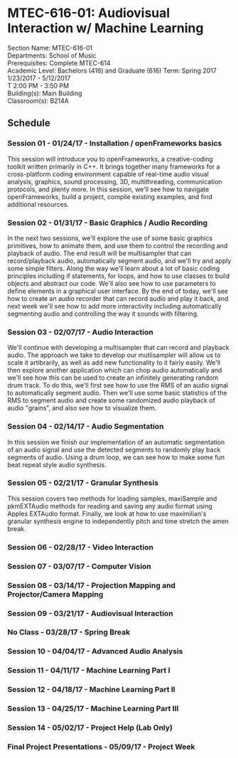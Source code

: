 # MTEC-616-01: Audiovisual Interaction w/ Machine Learning

Section Name: MTEC-616-01  
Departments: School of Music  
Prerequisites: Complete MTEC-614  
Academic Level: Bachelors (416) and Graduate (616)
Term: Spring 2017  
1/23/2017 - 5/12/2017  
T 2:00 PM - 3:50 PM  
Building(s): Main Building  
Classroom(s): B214A  

## Schedule

### Session 01 - 01/24/17 - Installation / openFrameworks basics

This session will introduce you to openFrameworks, a creative-coding toolkit written primarily in C++.  It brings together many frameworks for a cross-platform coding environment capable of real-time audio visual analysis, graphics, sound processing, 3D, multithreading, communication protocols, and plenty more.  In this session, we'll see how to navigate openFrameworks, build a project, compile existing examples, and find additional resources.

### Session 02 - 01/31/17 - Basic Graphics / Audio Recording

In the next two sessions, we'll explore the use of some basic graphics primitives, how to animate them, and use them to control the recording and playback of audio.  The end result will be multisampler that can record/playback audio, automatically segment audio, and we'll try and apply some simple filters.  Along the way we'll learn about a lot of basic coding principles including if statements, for loops, and how to use classes to build objects and abstract our code.  We'll also see how to use parameters to define elements in a graphical user interface.  By the end of today, we'll see how to create an audio recorder that can record audio and play it back, and next week we'll see how to add more interactivity including automatically segmenting audio and controlling the way it sounds with filtering.

### Session 03 - 02/07/17 - Audio Interaction

We'll continue with developing a multisampler that can record and playback audio.  The approach we take to develop our mutlisampler will allow us to scale it artibrarily, as well as add new functionality to it fairly easily.  We'll then explore another application which can chop audio automatically and we'll see how this can be used to create an infinitely generating random drum track.  To do this, we'll first see how to use the RMS of an audio signal to automatically segment audio.  Then we'll use some basic statistics of the RMS to segment audio and create some randomized audio playback of audio "grains", and also see how to visualize them.

### Session 04 - 02/14/17 - Audio Segmentation

In this session we finish our implementation of an automatic segmentation of an audio signal and use the detected segments to randomly play back segments of audio.  Using a drum loop, we can see how to make some fun beat repeat style audio synthesis.

### Session 05 - 02/21/17 - Granular Synthesis

This session covers two methods for loading samples, maxiSample and pkmEXTAudio methods for reading and saving any audio format using Apples EXTAudio format.  Finally, we look at how to use maximilian's granular synthesis engine to independently pitch and time stretch the amen break.

### Session 06 - 02/28/17 - Video Interaction
### Session 07 - 03/07/17 - Computer Vision
### Session 08 - 03/14/17 - Projection Mapping and Projector/Camera Mapping
### Session 09 - 03/21/17 - Audiovisual Interaction
### No Class - 03/28/17 - Spring Break
### Session 10 - 04/04/17 - Advanced Audio Analysis
### Session 11 - 04/11/17 - Machine Learning Part I
### Session 12 - 04/18/17 - Machine Learning Part II
### Session 13 - 04/25/17 - Machine Learning Part III
### Session 14 - 05/02/17 - Project Help (Lab Only)
### Final Project Presentations - 05/09/17 - Project Week
